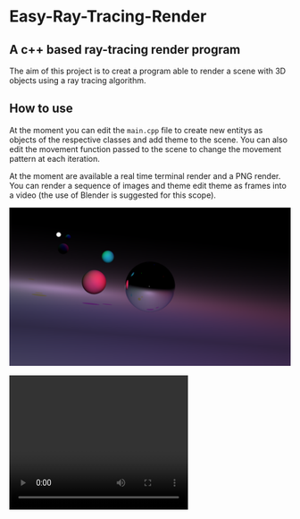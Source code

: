 # Easy-Ray-Tracing-Render

## A c++ based ray-tracing render program

The aim of this project is to creat a program able to render a scene with 3D objects using a ray tracing algorithm.

## How to use

At the moment you can edit the `main.cpp` file to create new entitys as objects of the respective classes and add theme to the scene. You can also edit the movement function passed to the scene to change the movement pattern at each iteration.

At the moment are available a real time terminal render and a PNG render. You can render a sequence of images and theme edit theme as frames into a video (the use of Blender is suggested for this scope).

![Image](Images/image4.000000.png)

<video width="320" height="240" controls>
  <source src="Videos/0001-0288.mp4" type="video/mp4">
</video>
